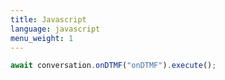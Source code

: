 ```yaml
---
title: Javascript
language: javascript
menu_weight: 1
---
```


```javascript
await conversation.onDTMF("onDTMF").execute();
```
